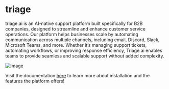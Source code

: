 # triage

triage.ai is an AI-native support platform built specifically for B2B companies, designed to streamline and enhance customer service operations. Our platform helps businesses scale by automating communication across multiple channels, including email, Discord, Slack, Microsoft Teams, and more. Whether it’s managing support tickets, automating workflows, or improving response efficiency, Triage.ai enables teams to provide seamless and scalable support without added complexity.


![image](https://github.com/user-attachments/assets/1441bd6b-9a2e-4272-8ea3-0621c929f072)

Visit the documentation [here](https://docs.triage-ai.com/) to learn more about installation and the features the platform offers!
